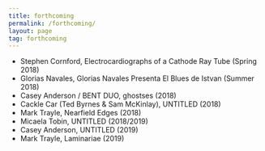 ```yaml
---
title: forthcoming
permalink: /forthcoming/
layout: page
tag: forthcoming
---
```


* Stephen Cornford, Electrocardiographs of a Cathode Ray Tube (Spring 2018)
* Glorias Navales, Glorias Navales Presenta El Blues de Istvan (Summer 2018)
* Casey Anderson / BENT DUO, ghostses (2018)
* Cackle Car (Ted Byrnes & Sam McKinlay), UNTITLED (2018)
* Mark Trayle, Nearfield Edges (2018)
* Micaela Tobin, UNTITLED (2018/2019)
* Casey Anderson, UNTITLED (2019)
* Mark Trayle, Laminariae (2019)
